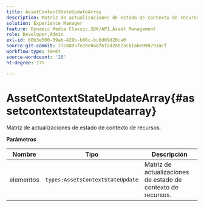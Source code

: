 ```yaml
---
title: AssetContextStateUpdateArray
description: Matriz de actualizaciones de estado de contexto de recursos.
solution: Experience Manager
feature: Dynamic Media Classic,SDK/API,Asset Management
role: Developer,Admin
exl-id: 80b3e500-09ab-429b-b86c-bc8d09d28ca0
source-git-commit: 77c88d5fe20e048f6fad2bb23cb1abe090793acf
workflow-type: tm+mt
source-wordcount: '28'
ht-degree: 17%

---
```


# AssetContextStateUpdateArray{#assetcontextstateupdatearray}

Matriz de actualizaciones de estado de contexto de recursos.

**Parámetros**

| Nombre | Tipo | Descripción |
|---|---|---|
| elementos | `types:AssetsContextStateUpdate` | Matriz de actualizaciones de estado de contexto de recursos. |
